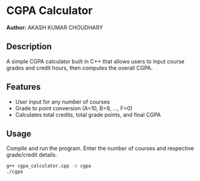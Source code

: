 # CGPA Calculator
**Author:** AKASH KUMAR CHOUDHARY

## Description
A simple CGPA calculator built in C++ that allows users to input course grades and credit hours, then computes the overall CGPA.

## Features
- User input for any number of courses
- Grade to point conversion (A=10, B=9, ..., F=0)
- Calculates total credits, total grade points, and final CGPA

## Usage
Compile and run the program. Enter the number of courses and respective grade/credit details.

```bash
g++ cgpa_calculator.cpp -o cgpa
./cgpa
```

